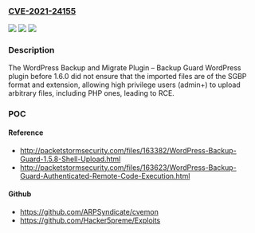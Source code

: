 ### [CVE-2021-24155](https://cve.mitre.org/cgi-bin/cvename.cgi?name=CVE-2021-24155)
![](https://img.shields.io/static/v1?label=Product&message=WordPress%20Backup%20and%20Migrate%20Plugin%20%E2%80%93%20Backup%20Guard&color=blue)
![](https://img.shields.io/static/v1?label=Version&message=1.6.0%3C%201.6.0%20&color=brighgreen)
![](https://img.shields.io/static/v1?label=Vulnerability&message=CWE-434%20Unrestricted%20Upload%20of%20File%20with%20Dangerous%20Type&color=brighgreen)

### Description

The WordPress Backup and Migrate Plugin – Backup Guard WordPress plugin before 1.6.0 did not ensure that the imported files are of the SGBP format and extension, allowing high privilege users (admin+) to upload arbitrary files, including PHP ones, leading to RCE.

### POC

#### Reference
- http://packetstormsecurity.com/files/163382/WordPress-Backup-Guard-1.5.8-Shell-Upload.html
- http://packetstormsecurity.com/files/163623/WordPress-Backup-Guard-Authenticated-Remote-Code-Execution.html

#### Github
- https://github.com/ARPSyndicate/cvemon
- https://github.com/Hacker5preme/Exploits


